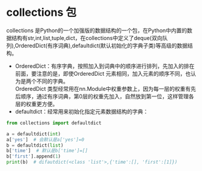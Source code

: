 # collections 包
collections 是Python的一个加强版的数据结构的一个包，在Python中内置的数据结构有str,int,list,tuple,dict，在collections中定义了deque(双向队列),OrderedDict(有序词典),defaultdict(默认初始化的字典子类)等高级的数据结构。
- OrderedDict：有序字典，按照加入到词典中的顺序进行排列，先加入的排在前面，要注意的是，即使OrderedDict 元素相同，加入元素的顺序不同，也认为是两个不同的字典。  
OrderedDict 类型经常用在nn.Module中权重参数上，因为每一层的权重有先后顺序，通过有序词典，第0层的权重先加入，自然放到第一位，这样管理各层的权重更方便。
- defaultdict：经常用来初始化指定元素数据结构的字典：
```python
from collections import defaultdict

a = defaultdict(int)
a['yes']  # 会默认是a['yes']=0
b = defaultdict(list)
b['time']  # 默认是b['time']=[]
b['first'].append(1)
print(b)  # difautdict(<class 'list'>,{'time':[], 'first':[1]})
```
